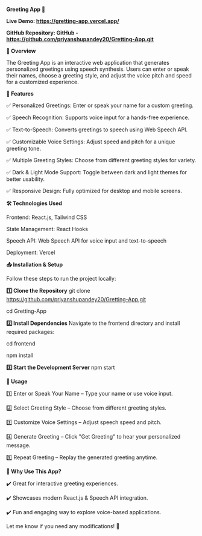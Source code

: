 **Greeting App 🎉**

**Live Demo: https://gretting-app.vercel.app/**

**GitHub Repository: GitHub - https://github.com/priyanshupandey20/Gretting-App.git**


**📌 Overview**

The Greeting App is an interactive web application that generates personalized greetings using speech synthesis. Users can enter or speak their names, choose a greeting style, and adjust the voice pitch and speed for a customized experience.



**🚀 Features**

✅ Personalized Greetings: Enter or speak your name for a custom greeting.

✅ Speech Recognition: Supports voice input for a hands-free experience.

✅ Text-to-Speech: Converts greetings to speech using Web Speech API.

✅ Customizable Voice Settings: Adjust speed and pitch for a unique greeting tone.

✅ Multiple Greeting Styles: Choose from different greeting styles for variety.

✅ Dark & Light Mode Support: Toggle between dark and light themes for better usability.

✅ Responsive Design: Fully optimized for desktop and mobile screens.


**🛠️ Technologies Used**

Frontend: React.js, Tailwind CSS

State Management: React Hooks

Speech API: Web Speech API for voice input and text-to-speech

Deployment: Vercel



**📥 Installation & Setup**

Follow these steps to run the project locally:

**1️⃣ Clone the Repository**
git clone https://github.com/priyanshupandey20/Gretting-App.git

cd Gretting-App

**2️⃣ Install Dependencies**
Navigate to the frontend directory and install required packages:

cd frontend

npm install

**3️⃣ Start the Development Server**
npm start


**📌 Usage**

1️⃣ Enter or Speak Your Name – Type your name or use voice input.

2️⃣ Select Greeting Style – Choose from different greeting styles.

3️⃣ Customize Voice Settings – Adjust speech speed and pitch.

4️⃣ Generate Greeting – Click "Get Greeting" to hear your personalized message.

5️⃣ Repeat Greeting – Replay the generated greeting anytime.


**🌟 Why Use This App?**

✔️ Great for interactive greeting experiences.

✔️ Showcases modern React.js & Speech API integration.

✔️ Fun and engaging way to explore voice-based applications.

Let me know if you need any modifications! 🚀
